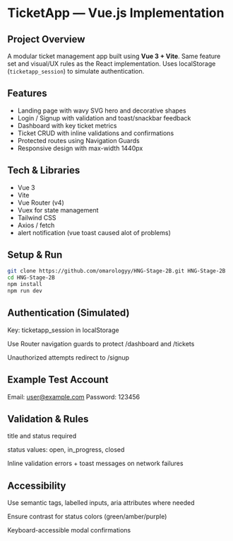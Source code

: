 # TicketApp — Vue.js Implementation

## Project Overview

A modular ticket management app built using **Vue 3 + Vite**. Same feature set and visual/UX rules as the React implementation. Uses localStorage (`ticketapp_session`) to simulate authentication.

## Features

- Landing page with wavy SVG hero and decorative shapes
- Login / Signup with validation and toast/snackbar feedback
- Dashboard with key ticket metrics
- Ticket CRUD with inline validations and confirmations
- Protected routes using Navigation Guards
- Responsive design with max-width 1440px

## Tech & Libraries

- Vue 3
- Vite
- Vue Router (v4)
- Vuex for state management
- Tailwind CSS
- Axios / fetch
- alert notification (vue toast caused alot of problems)

## Setup & Run

```bash
git clone https://github.com/omarologyy/HNG-Stage-2B.git HNG-Stage-2B
cd HNG-Stage-2B
npm install
npm run dev
```

## Authentication (Simulated)

Key: ticketapp_session in localStorage

Use Router navigation guards to protect /dashboard and /tickets

Unauthorized attempts redirect to /signup

## Example Test Account

Email: user@example.com
Password: 123456

## Validation & Rules

title and status required

status values: open, in_progress, closed

Inline validation errors + toast messages on network failures

## Accessibility

Use semantic tags, labelled inputs, aria attributes where needed

Ensure contrast for status colors (green/amber/purple)

Keyboard-accessible modal confirmations
